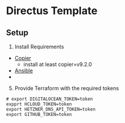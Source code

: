 # Directus Template


## Setup

1. Install Requirements
- [Copier](https://copier.readthedocs.io/en/stable/#installation)
    - install at least copier=v9.2.0
- [Ansible](https://docs.ansible.com/ansible/latest/installation_guide/intro_installation.html#installing-and-upgrading-ansible)
- 



5. Provide Terraform with the required tokens
```
# export DIGITALOCEAN_TOKEN=token 
expprt HCLOUD_TOKEN=token
export HETZNER_DNS_API_TOKEN=token
export GITHUB_TOKEN=token
```